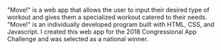 "Move!" is a web app that allows the user to input their desired type of workout and gives them a specialized workout catered to their needs. "Move!" is an individually developed program built with HTML, CSS, and Javascript. I created this web app for the 2018 Congressional App Challenge and was selected as a national winner.
